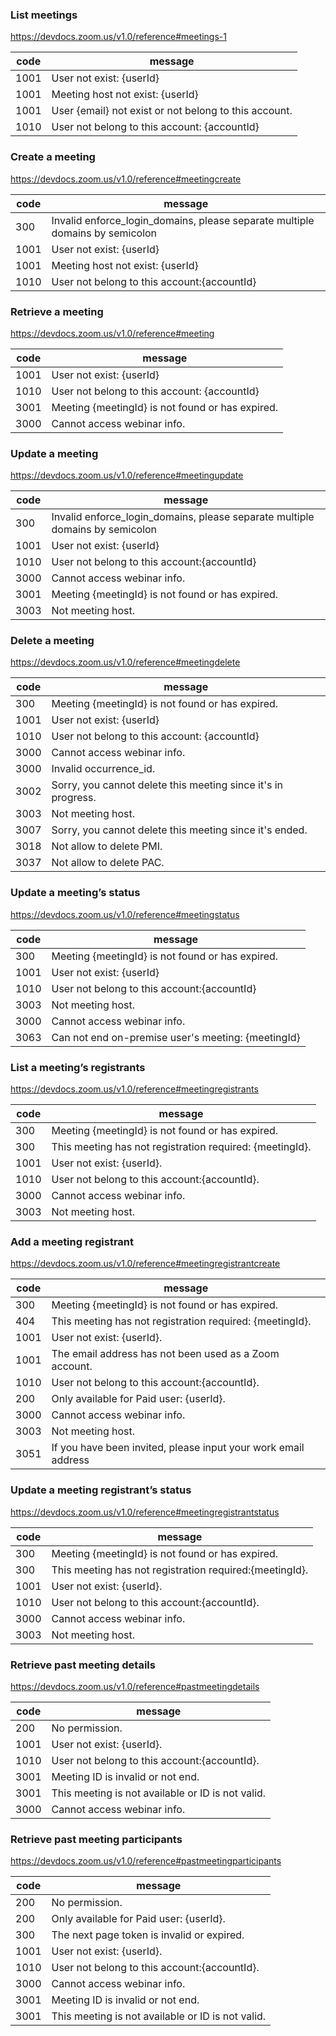 ### List meetings
https://devdocs.zoom.us/v1.0/reference#meetings-1

code | message
-----|----- 
1001 | User not exist: {userId}  
1001 | Meeting host not exist: {userId}
1001 | User {email} not exist or not belong to this account.
1010 | User not belong to this account: {accountId}

### Create a meeting
https://devdocs.zoom.us/v1.0/reference#meetingcreate

code | message
-----|-----
300  | Invalid enforce_login_domains, please separate multiple domains by semicolon
1001 | User not exist: {userId}  
1001 | Meeting host not exist: {userId}
1010 | User not belong to this account:{accountId}

### Retrieve a meeting
https://devdocs.zoom.us/v1.0/reference#meeting

code | message
-----|-----
1001 | User not exist: {userId}  
1010 | User not belong to this account: {accountId}
3001 | Meeting {meetingId} is not found or has expired.
3000 | Cannot access webinar info.

### Update a meeting
https://devdocs.zoom.us/v1.0/reference#meetingupdate

code | message
-----|-----
300  | Invalid enforce_login_domains, please separate multiple domains by semicolon
1001 | User not exist: {userId}  
1010 | User not belong to this account:{accountId}
3000 | Cannot access webinar info.
3001 | Meeting {meetingId} is not found or has expired.
3003 | Not meeting host.

### Delete a meeting
https://devdocs.zoom.us/v1.0/reference#meetingdelete

code | message
-----|-----
300  | Meeting {meetingId} is not found or has expired.
1001 | User not exist: {userId}  
1010 | User not belong to this account: {accountId}
3000 | Cannot access webinar info.
3000 | Invalid occurrence_id.
3002 | Sorry, you cannot delete this meeting since it's in progress.
3003 | Not meeting host.
3007 | Sorry, you cannot delete this meeting since it's ended.
3018 | Not allow to delete PMI.
3037 | Not allow to delete PAC.

### Update a meeting’s status
https://devdocs.zoom.us/v1.0/reference#meetingstatus

code | message
-----|-----
300  | Meeting {meetingId} is not found or has expired.
1001 | User not exist: {userId}  
1010 | User not belong to this account:{accountId}
3003 | Not meeting host.
3000 | Cannot access webinar info.
3063 | Can not end on-premise user's meeting: {meetingId}


### List a meeting’s registrants
https://devdocs.zoom.us/v1.0/reference#meetingregistrants

code | message
-----|-----
300  | Meeting {meetingId} is not found or has expired.
300  | This meeting has not registration required: {meetingId}.
1001 | User not exist: {userId}.
1010 | User not belong to this account:{accountId}.
3000 | Cannot access webinar info.
3003 | Not meeting host.

### Add a meeting registrant
https://devdocs.zoom.us/v1.0/reference#meetingregistrantcreate

code | message
-----|-----
300  | Meeting {meetingId} is not found or has expired.
404  | This meeting has not registration required: {meetingId}.
1001 | User not exist: {userId}.
1001 | The email address has not been used as a Zoom account.
1010 | User not belong to this account:{accountId}.
200  | Only available for Paid user: {userId}.
3000 | Cannot access webinar info.
3003 | Not meeting host.
3051 | If you have been invited, please input your work email address

### Update a meeting registrant’s status
https://devdocs.zoom.us/v1.0/reference#meetingregistrantstatus

code | message
-----|-----
300  | Meeting {meetingId} is not found or has expired.
300  | This meeting has not registration required:{meetingId}.
1001 | User not exist: {userId}.
1010 | User not belong to this account:{accountId}.
3000 | Cannot access webinar info.
3003 | Not meeting host.

### Retrieve past meeting details
https://devdocs.zoom.us/v1.0/reference#pastmeetingdetails

code | message
-----|-----
200  | No permission.
1001 | User not exist: {userId}.
1010 | User not belong to this account:{accountId}.
3001 | Meeting ID is invalid or not end.
3001 | This meeting is not available or ID is not valid.
3000 | Cannot access webinar info.


### Retrieve past meeting participants
https://devdocs.zoom.us/v1.0/reference#pastmeetingparticipants

code | message
-----|-----
200  | No permission.
200  | Only available for Paid user: {userId}.
300  | The next page token is invalid or expired.
1001 | User not exist: {userId}.
1010 | User not belong to this account:{accountId}.
3000 | Cannot access webinar info.
3001 | Meeting ID is invalid or not end.
3001 | This meeting is not available or ID is not valid.
